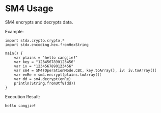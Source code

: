 # SM4 Usage

SM4 encrypts and decrypts data.

Example:

<!-- verify -->
```cangjie
import stdx.crypto.crypto.*
import stdx.encoding.hex.fromHexString

main() {
    var plains = "hello cangjie!"
    var key = "1234567890123456"
    var iv = "1234567890123456"
    var sm4 = SM4(OperationMode.CBC, key.toArray(), iv: iv.toArray())
    var enRe = sm4.encrypt(plains.toArray())
    var dd = sm4.decrypt(enRe)
    println(String.fromUtf8(dd))
}
```

Execution Result:

```text
hello cangjie!
```